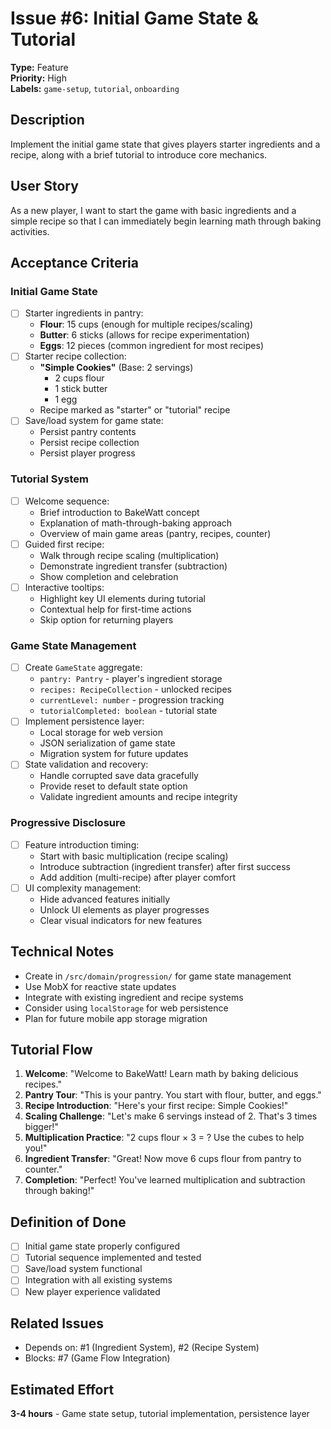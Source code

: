 # Issue #6: Initial Game State & Tutorial

**Type:** Feature  
**Priority:** High  
**Labels:** `game-setup`, `tutorial`, `onboarding`

## Description

Implement the initial game state that gives players starter ingredients and a recipe, along with a brief tutorial to introduce core mechanics.

## User Story

As a new player, I want to start the game with basic ingredients and a simple recipe so that I can immediately begin learning math through baking activities.

## Acceptance Criteria

### Initial Game State
- [ ] Starter ingredients in pantry:
  - **Flour**: 15 cups (enough for multiple recipes/scaling)
  - **Butter**: 6 sticks (allows for recipe experimentation)
  - **Eggs**: 12 pieces (common ingredient for most recipes)
- [ ] Starter recipe collection:
  - **"Simple Cookies"** (Base: 2 servings)
    - 2 cups flour
    - 1 stick butter  
    - 1 egg
  - Recipe marked as "starter" or "tutorial" recipe
- [ ] Save/load system for game state:
  - Persist pantry contents
  - Persist recipe collection
  - Persist player progress

### Tutorial System
- [ ] Welcome sequence:
  - Brief introduction to BakeWatt concept
  - Explanation of math-through-baking approach
  - Overview of main game areas (pantry, recipes, counter)
- [ ] Guided first recipe:
  - Walk through recipe scaling (multiplication)
  - Demonstrate ingredient transfer (subtraction)
  - Show completion and celebration
- [ ] Interactive tooltips:
  - Highlight key UI elements during tutorial
  - Contextual help for first-time actions
  - Skip option for returning players

### Game State Management
- [ ] Create `GameState` aggregate:
  - `pantry: Pantry` - player's ingredient storage
  - `recipes: RecipeCollection` - unlocked recipes
  - `currentLevel: number` - progression tracking
  - `tutorialCompleted: boolean` - tutorial state
- [ ] Implement persistence layer:
  - Local storage for web version
  - JSON serialization of game state
  - Migration system for future updates
- [ ] State validation and recovery:
  - Handle corrupted save data gracefully
  - Provide reset to default state option
  - Validate ingredient amounts and recipe integrity

### Progressive Disclosure
- [ ] Feature introduction timing:
  - Start with basic multiplication (recipe scaling)
  - Introduce subtraction (ingredient transfer) after first success
  - Add addition (multi-recipe) after player comfort
- [ ] UI complexity management:
  - Hide advanced features initially
  - Unlock UI elements as player progresses
  - Clear visual indicators for new features

## Technical Notes

- Create in `/src/domain/progression/` for game state management
- Use MobX for reactive state updates
- Integrate with existing ingredient and recipe systems
- Consider using `localStorage` for web persistence
- Plan for future mobile app storage migration

## Tutorial Flow

1. **Welcome**: "Welcome to BakeWatt! Learn math by baking delicious recipes."
2. **Pantry Tour**: "This is your pantry. You start with flour, butter, and eggs."
3. **Recipe Introduction**: "Here's your first recipe: Simple Cookies!"
4. **Scaling Challenge**: "Let's make 6 servings instead of 2. That's 3 times bigger!"
5. **Multiplication Practice**: "2 cups flour × 3 = ? Use the cubes to help you!"
6. **Ingredient Transfer**: "Great! Now move 6 cups flour from pantry to counter."
7. **Completion**: "Perfect! You've learned multiplication and subtraction through baking!"

## Definition of Done

- [ ] Initial game state properly configured
- [ ] Tutorial sequence implemented and tested
- [ ] Save/load system functional
- [ ] Integration with all existing systems
- [ ] New player experience validated

## Related Issues

- Depends on: #1 (Ingredient System), #2 (Recipe System)
- Blocks: #7 (Game Flow Integration)

## Estimated Effort

**3-4 hours** - Game state setup, tutorial implementation, persistence layer